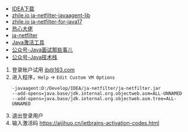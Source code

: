 - [IDEA下载](https://www.jetbrains.com/idea/download/?section=windows)
- [zhile.io ja-netfilter-javaagent-lib](https://zhile.io/2021/11/29/ja-netfilter-javaagent-lib.html)
- [zhile.io ja-netfilter-for-java17](https://zhile.io/2022/07/27/ja-netfilter-for-java17.html)
- [热心大佬](https://jetbra.in/s)
- [ja-netfilter](https://gitee.com/ja-netfilter/ja-netfilter/releases)
- [Java激活工具](https://gitee.com/javatodolist/java-active)
- [公众号-Java面试那些事儿](http://idea.lanyus.com/)
- [公众号-Java技术栈](https://www.javastack.cn/idea-active/)


1. 登录账户试用 jb@163.com
2. 进入程序，`Help` -> `Edit Custom VM Options`
    ```shell
    -javaagent:D:/Develop/IDEA/ja-netfilter/ja-netfilter.jar
    --add-opens=java.base/jdk.internal.org.objectweb.asm=ALL-UNNAMED
    --add-opens=java.base/jdk.internal.org.objectweb.asm.tree=ALL-UNNAMED
    ```
3. 退出登录用户
4. 输入激活码 https://aijihuo.cn/jetbrains-activation-codes.html
